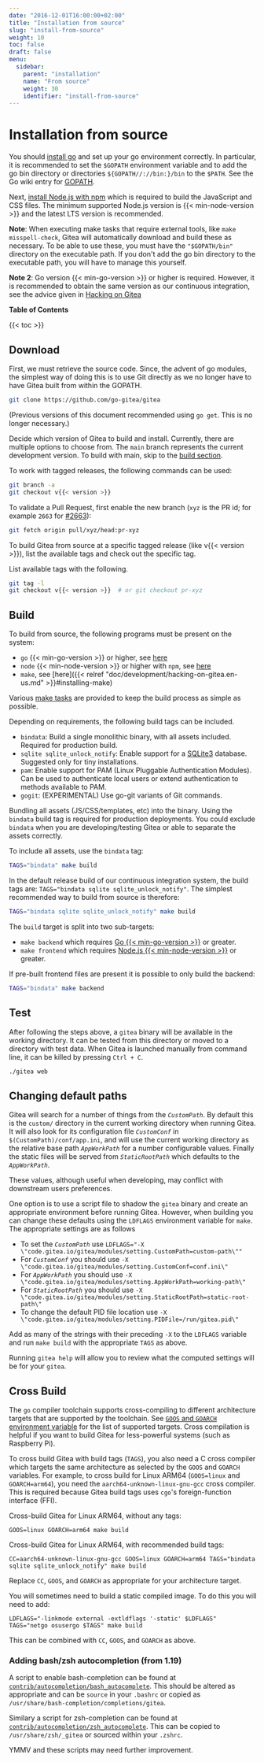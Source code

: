 ```yaml
---
date: "2016-12-01T16:00:00+02:00"
title: "Installation from source"
slug: "install-from-source"
weight: 10
toc: false
draft: false
menu:
  sidebar:
    parent: "installation"
    name: "From source"
    weight: 30
    identifier: "install-from-source"
---
```


# Installation from source

You should [install go](https://golang.org/doc/install) and set up your go
environment correctly. In particular, it is recommended to set the `$GOPATH`
environment variable and to add the go bin directory or directories
`${GOPATH//://bin:}/bin` to the `$PATH`. See the Go wiki entry for
[GOPATH](https://github.com/golang/go/wiki/GOPATH).

Next, [install Node.js with npm](https://nodejs.org/en/download/) which is
required to build the JavaScript and CSS files. The minimum supported Node.js
version is {{< min-node-version >}} and the latest LTS version is recommended.

**Note**: When executing make tasks that require external tools, like
`make misspell-check`, Gitea will automatically download and build these as
necessary. To be able to use these, you must have the `"$GOPATH/bin"` directory
on the executable path. If you don't add the go bin directory to the
executable path, you will have to manage this yourself.

**Note 2**: Go version {{< min-go-version >}} or higher is required. However, it is recommended to
obtain the same version as our continuous integration, see the advice given in
<a href='{{< relref "doc/development/hacking-on-gitea.en-us.md" >}}'>Hacking on
Gitea</a>

**Table of Contents**

{{< toc >}}

## Download

First, we must retrieve the source code. Since, the advent of go modules, the
simplest way of doing this is to use Git directly as we no longer have to have
Gitea built from within the GOPATH.

```bash
git clone https://github.com/go-gitea/gitea
```

(Previous versions of this document recommended using `go get`. This is
no longer necessary.)

Decide which version of Gitea to build and install. Currently, there are
multiple options to choose from. The `main` branch represents the current
development version. To build with main, skip to the [build section](#build).

To work with tagged releases, the following commands can be used:

```bash
git branch -a
git checkout v{{< version >}}
```

To validate a Pull Request, first enable the new branch (`xyz` is the PR id;
for example `2663` for [#2663](https://github.com/go-gitea/gitea/pull/2663)):

```bash
git fetch origin pull/xyz/head:pr-xyz
```

To build Gitea from source at a specific tagged release (like v{{< version >}}), list the
available tags and check out the specific tag.

List available tags with the following.

```bash
git tag -l
git checkout v{{< version >}}  # or git checkout pr-xyz
```

## Build

To build from source, the following programs must be present on the system:

- `go` {{< min-go-version >}} or higher, see [here](https://golang.org/dl/)
- `node` {{< min-node-version >}} or higher with `npm`, see [here](https://nodejs.org/en/download/)
- `make`, see [here]({{< relref "doc/development/hacking-on-gitea.en-us.md" >}}#installing-make)

Various [make tasks](https://github.com/go-gitea/gitea/blob/main/Makefile)
are provided to keep the build process as simple as possible.

Depending on requirements, the following build tags can be included.

- `bindata`: Build a single monolithic binary, with all assets included. Required for production build.
- `sqlite sqlite_unlock_notify`: Enable support for a
  [SQLite3](https://sqlite.org/) database. Suggested only for tiny
  installations.
- `pam`: Enable support for PAM (Linux Pluggable Authentication Modules). Can
  be used to authenticate local users or extend authentication to methods
  available to PAM.
- `gogit`: (EXPERIMENTAL) Use go-git variants of Git commands.

Bundling all assets (JS/CSS/templates, etc) into the binary. Using the `bindata` build tag is required for
production deployments. You could exclude `bindata` when you are developing/testing Gitea or able to separate the assets correctly.

To include all assets, use the `bindata` tag:

```bash
TAGS="bindata" make build
```

In the default release build of our continuous integration system, the build
tags are: `TAGS="bindata sqlite sqlite_unlock_notify"`. The simplest
recommended way to build from source is therefore:

```bash
TAGS="bindata sqlite sqlite_unlock_notify" make build
```

The `build` target is split into two sub-targets:

- `make backend` which requires [Go {{< min-go-version >}}](https://golang.org/dl/) or greater.
- `make frontend` which requires [Node.js {{< min-node-version >}}](https://nodejs.org/en/download/) or greater.

If pre-built frontend files are present it is possible to only build the backend:

```bash
TAGS="bindata" make backend
```

## Test

After following the steps above, a `gitea` binary will be available in the working directory.
It can be tested from this directory or moved to a directory with test data. When Gitea is
launched manually from command line, it can be killed by pressing `Ctrl + C`.

```bash
./gitea web
```

## Changing default paths

Gitea will search for a number of things from the _`CustomPath`_. By default this is
the `custom/` directory in the current working directory when running Gitea. It will also
look for its configuration file _`CustomConf`_ in `$(CustomPath)/conf/app.ini`, and will use the
current working directory as the relative base path _`AppWorkPath`_ for a number configurable
values. Finally the static files will be served from _`StaticRootPath`_ which defaults to the _`AppWorkPath`_.

These values, although useful when developing, may conflict with downstream users preferences.

One option is to use a script file to shadow the `gitea` binary and create an appropriate
environment before running Gitea. However, when building you can change these defaults
using the `LDFLAGS` environment variable for `make`. The appropriate settings are as follows

- To set the _`CustomPath`_ use `LDFLAGS="-X \"code.gitea.io/gitea/modules/setting.CustomPath=custom-path\""`
- For _`CustomConf`_ you should use `-X \"code.gitea.io/gitea/modules/setting.CustomConf=conf.ini\"`
- For _`AppWorkPath`_ you should use `-X \"code.gitea.io/gitea/modules/setting.AppWorkPath=working-path\"`
- For _`StaticRootPath`_ you should use `-X \"code.gitea.io/gitea/modules/setting.StaticRootPath=static-root-path\"`
- To change the default PID file location use `-X \"code.gitea.io/gitea/modules/setting.PIDFile=/run/gitea.pid\"`

Add as many of the strings with their preceding `-X` to the `LDFLAGS` variable and run `make build`
with the appropriate `TAGS` as above.

Running `gitea help` will allow you to review what the computed settings will be for your `gitea`.

## Cross Build

The `go` compiler toolchain supports cross-compiling to different architecture targets that are supported by the toolchain. See [`GOOS` and `GOARCH` environment variable](https://golang.org/doc/install/source#environment) for the list of supported targets. Cross compilation is helpful if you want to build Gitea for less-powerful systems (such as Raspberry Pi).

To cross build Gitea with build tags (`TAGS`), you also need a C cross compiler which targets the same architecture as selected by the `GOOS` and `GOARCH` variables. For example, to cross build for Linux ARM64 (`GOOS=linux` and `GOARCH=arm64`), you need the `aarch64-unknown-linux-gnu-gcc` cross compiler. This is required because Gitea build tags uses `cgo`'s foreign-function interface (FFI).

Cross-build Gitea for Linux ARM64, without any tags:

```
GOOS=linux GOARCH=arm64 make build
```

Cross-build Gitea for Linux ARM64, with recommended build tags:

```
CC=aarch64-unknown-linux-gnu-gcc GOOS=linux GOARCH=arm64 TAGS="bindata sqlite sqlite_unlock_notify" make build
```

Replace `CC`, `GOOS`, and `GOARCH` as appropriate for your architecture target.

You will sometimes need to build a static compiled image. To do this you will need to add:

```
LDFLAGS="-linkmode external -extldflags '-static' $LDFLAGS" TAGS="netgo osusergo $TAGS" make build
```

This can be combined with `CC`, `GOOS`, and `GOARCH` as above.

### Adding bash/zsh autocompletion (from 1.19)

A script to enable bash-completion can be found at [`contrib/autocompletion/bash_autocomplete`](https://raw.githubusercontent.com/go-gitea/gitea/main/contrib/autocompletion/bash_autocomplete). This should be altered as appropriate and can be `source` in your `.bashrc`
or copied as `/usr/share/bash-completion/completions/gitea`.

Similary a script for zsh-completion can be found at [`contrib/autocompletion/zsh_autocomplete`](https://raw.githubusercontent.com/go-gitea/gitea/main/contrib/autocompletion/zsh_autocomplete). This can be copied to `/usr/share/zsh/_gitea` or sourced within your
`.zshrc`.

YMMV and these scripts may need further improvement.
